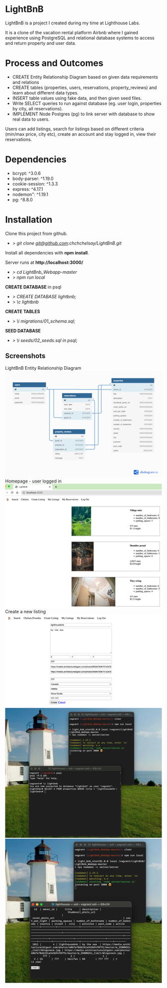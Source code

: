 # LightBnB

LightBnB is a project I created during my time at Lighthouse Labs. 

It is a clone of the vacation rental platform Airbnb where I gained experience using PostgreSQL and relational database systems to access and return property and user data.

# Process and Outcomes

- CREATE Entity Relationship Diagram based on given data requirements and relations
- CREATE tables (properties, users, reservations, property_reviews) and learn about different data types.
- INSERT table values using fake data, and then given seed files.
- Write SELECT queries to run against database (eg. user login, properties by city, all reservations).
- IMPLEMENT Node Postgres (pg) to link server with database to show real data to users.

Users can add listings, search for listings based on different criteria (min/max price, city etc), create an account and stay logged in, view their reservations.

# Dependencies

- bcrypt: ^3.0.6
- body-parser: ^1.19.0
- cookie-session: ^1.3.3
- express: ^4.17.1
- nodemon": ^1.19.1
- pg: ^8.8.0

# Installation
Clone this project from github. 

- *> git clone git@github.com:chchchelsay/LightBnB.git*

Install all dependencies with **npm install**.

Server runs at **http://localhost:3000/** 

- *> cd LightBnb_Webapp-master*
- *> npm run local*

__CREATE DATABASE__ in psql

- *> CREATE DATABASE lightbnb;*
- *> \c lightbnb*

__CREATE TABLES__

- *> \i migrations/01_schema.sql;*

__SEED DATABASE__ 

- *> \i seeds/02_seeds.sql in psql;*

## Screenshots

LightBnB Entity Relationship Diagram 
!["LightBnB Entity Relationship Diagram"](https://github.com/chchchelsay/LightBnB/blob/master/ERD_Lightbnb.png?raw=true)
Homepage - user logged in
!["Homepage"](https://github.com/chchchelsay/LightBnB/blob/master/homepage_lightbnb.png?raw=true)
Create a new listing
!["User creates a new listing"](https://github.com/chchchelsay/LightBnB/blob/master/createlisting_lightbnb.png?raw=true)
!["Searching for listing in database lightbnb"](https://github.com/chchchelsay/LightBnB/blob/master/findlisting.png?raw=true)
!["New listing data exists in database"](https://github.com/chchchelsay/LightBnB/blob/master/foundlisting.png?raw=true)































